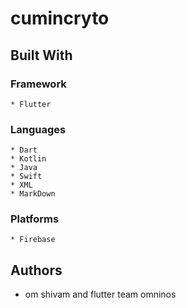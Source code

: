 # cumincryto

<!--Background Story-->

## Built With
### Framework
    * Flutter
### Languages
    * Dart
    * Kotlin
    * Java
    * Swift
    * XML
    * MarkDown
### Platforms
    * Firebase

## Authors
* om shivam and flutter team omninos
